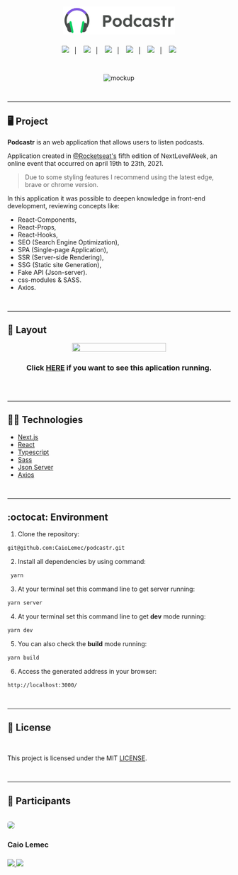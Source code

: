 <h1 align="center">
    <img alt="logo" title="Podcastr" src="./public/logo.svg" width="50%" />
</h1>

<p align="center">
  <a href="#desktop_computer-project"><img src="https://img.shields.io/static/v1?label=&message=PROJECT&color=8257E5&style=for-the-badge&logo=Next.js"/></a>&nbsp;&nbsp;&nbsp;|&nbsp;&nbsp;&nbsp;
  <a href="#nail_care-layout"><img src="https://img.shields.io/static/v1?label=&message=LAYOULT&color=8257E5&style=for-the-badge&logo=CSS3"/></a>&nbsp;&nbsp;&nbsp;|&nbsp;&nbsp;&nbsp;
  <a href="#technologist-technologies"><img src="https://img.shields.io/static/v1?label=&message=TECHNOLOGIES&color=8257E5&style=for-the-badge&logo=JSON"/></a>&nbsp;&nbsp;&nbsp;|&nbsp;&nbsp;&nbsp;
  <a href="#octocat-environment"><img src="https://img.shields.io/static/v1?label=&message=ENVIRONMENT&color=8257E5&style=for-the-badge&logo=visual-studio-code"/></a>&nbsp;&nbsp;&nbsp;|&nbsp;&nbsp;&nbsp;
  <a href="#bookmark_tabs-license"><img src="https://img.shields.io/static/v1?label=&message=LICENSE&color=8257E5&style=for-the-badge&logo=LibreOffice"/></a>&nbsp;&nbsp;&nbsp;|&nbsp;&nbsp;&nbsp;
    <a href="#wave-participants"><img src="https://img.shields.io/static/v1?label=&message=PARTICIPANTS&color=8257E5&style=for-the-badge&logo=dark-reader"/></a>
</p>

<br>

<p align="center">
 <img alt="mockup" src="./public/mockup.svg" width="65%">
</p>

<br>
<hr>

## :desktop_computer: Project

<strong>Podcastr</strong> is an web application that allows users to listen podcasts.

Application created in [@Rocketseat's](https://github.com/Rocketseat) fifth edition of NextLevelWeek, an online event that occurred on april 19th to 23th, 2021.

> Due to some styling features I recommend using the latest edge, brave or chrome version.

In this application it was possible to deepen knowledge in front-end development, reviewing concepts like: 
<br>

- React-Components,
- React-Props,
- React-Hooks,
- SEO (Search Engine Optimization),
- SPA (Single-page Application), 
- SSR (Server-side Rendering), 
- SSG (Static site Generation), 
- Fake API (Json-server). 
- css-modules & SASS.
- Axios.

<br>
<hr>

## :nail_care: Layout
<p align="center">
<img src="./public/podcastr.gif" width="65%" height="65%" />
</p>

<h3 align="center">Click <a href="">HERE</a> if you want to see this aplication running.</h3>

<br>

<br>
<hr>

## :technologist: Technologies

- [Next.js](https://nextjs.org/)
- [React](https://pt-br.reactjs.org/)
- [Typescript](https://www.typescriptlang.org/)
- [Sass](https://sass-lang.com/)
- [Json Server](https://www.npmjs.com/package/json-server)
- [Axios](https://github.com/axios/axios)

<br>
<hr>

## :octocat: Environment

1. Clone the repository: 
```bash 
git@github.com:CaioLemec/podcastr.git
```
2. Install all dependencies by using command:
```bash
 yarn
 ```
3. At your terminal set this command line to get server running:
```bash
yarn server 
```
4. At your terminal set this command line to get <strong>dev</strong> mode running:
```bash
yarn dev
```
5. You can also check the <strong>build</strong> mode running:
```bash
yarn build
```
6. Access the generated address in your browser:
```bash
http://localhost:3000/
```
<br>
<hr>

## :bookmark_tabs: License

<br>

This project is licensed under the MIT [LICENSE](LICENSE.md).

<br>
<hr>

## :wave: Participants
<br>

<img style="border-radius: 30%;" src="https://avatars3.githubusercontent.com/u/59886891?s=460&v=4" width="75px;"/>
<h3>Caio Lemec<h3>
<a href="caiolemec@gmail.com"><img src="https://img.shields.io/static/v1?label=&message=E-mail&color=8257E5&style=for-the-badge&logo=Gmail"/>
<a href="https://br.linkedin.com/in/caio-lemec/"><img src="https://img.shields.io/static/v1?label=&message=LinkedIn&color=8257E5&style=for-the-badge&logo=linkedin"/>
<br>
</p>